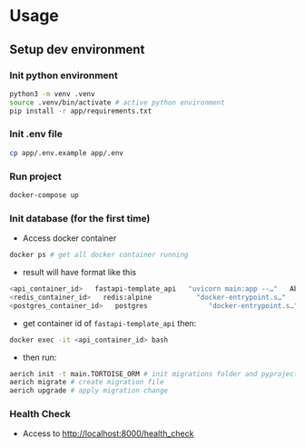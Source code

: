 # Usage

## Setup dev environment

### Init python environment

```bash
python3 -m venv .venv
source .venv/bin/activate # active python environment
pip install -r app/requirements.txt
```

### Init .env file

```bash
cp app/.env.example app/.env
```

### Run project

```bash
docker-compose up
```

### Init database (for the first time)

- Access docker container

```bash
docker ps # get all docker container running
```

- result will have format like this

```bash
<api_container_id>   fastapi-template_api   "uvicorn main:app --…"   About a minute ago   Up About a minute   80/tcp, 0.0.0.0:8000->8000/tcp, :::8000->8000/tcp   fastapi-template_api_1
<redis_container_id>   redis:alpine           "docker-entrypoint.s…"   34 minutes ago       Up About a minute   6379/tcp                                            fastapi-template_redis_1
<postgres_container_id>   postgres               "docker-entrypoint.s…"   34 minutes ago       Up About a minute   0.0.0.0:5432->5432/tcp, :::5432->5432/tcp           fastapi-template_db_1
```

- get container id of `fastapi-template_api` then:

```bash
docker exec -it <api_container_id> bash
```

- then run:

```bash
aerich init -t main.TORTOISE_ORM # init migrations folder and pyproject.toml config
aerich migrate # create migration file
aerich upgrade # apply migration change
```

### Health Check

- Access to <http://localhost:8000/health_check>
